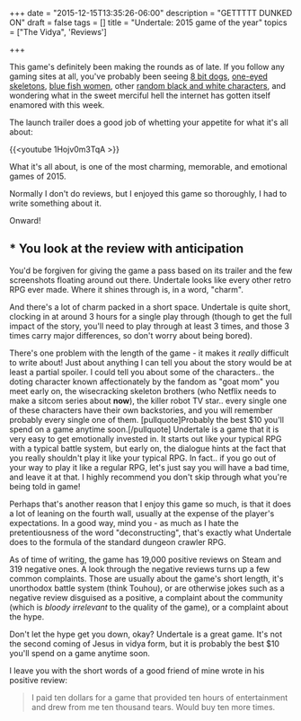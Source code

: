 +++
date = "2015-12-15T13:35:26-06:00"
description = "GETTTTT DUNKED ON"
draft = false
tags = []
title = "Undertale: 2015 game of the year"
topics = ["The Vidya", 'Reviews']

+++

This game's definitely been making the rounds as of late. If you follow any gaming sites at all, you've probably been seeing [8 bit dogs](http://i.imgur.com/oraH9kw.jpg), [one-eyed skeletons](http://41.media.tumblr.com/46a33492af24bd02250e40f037791fd2/tumblr_nw0e0v5cSR1r5tic9o6_1280.png), [blue fish women](http://41.media.tumblr.com/0300f641fc58088cad2caa29fdf87822/tumblr_nvkikq6PUd1tagw8xo1_1280.jpg), other [random black and white characters](https://gamedonut.files.wordpress.com/2015/09/xscreen2.png), and wondering what in the sweet merciful hell the internet has gotten itself enamored with this week.

The launch trailer does a good job of whetting your appetite for what it's all about:

{{<youtube 1Hojv0m3TqA >}}


What it's all about, is one of the most charming, memorable, and emotional games of 2015.

Normally I don't do reviews, but I enjoyed this game so thoroughly, I had to write something about it.

Onward!

## * You look at the review with anticipation

You'd be forgiven for giving the game a pass based on its trailer and the few screenshots floating around out there. Undertale looks like every other retro RPG ever made. Where it shines through is, in a word, "charm". 

And there's a lot of charm packed in a short space. Undertale is quite short, clocking in at around 3 hours for a single play through (though to get the full impact of the story, you'll need to play through at least 3 times, and those 3 times carry major differences, so don't worry about being bored).

There's one problem with the length of the game - it makes it *really* difficult to write about! Just about anything I can tell you about the story would be at least a partial spoiler. I could tell you about some of the characters.. the doting character known affectionately by the fandom as "goat mom" you meet early on, the wisecracking skeleton brothers (who Netflix needs to make a sitcom series about **now**), the killer robot TV star.. every single one of these characters have their own backstories, and you will remember probably every single one of them.
[pullquote]Probably the best $10 you'll spend on a game anytime soon.[/pullquote]
Undertale is a game that it is very easy to get emotionally invested in. It starts out like your typical RPG with a typical battle system, but early on, the dialogue hints at the fact that you really shouldn't play it like your typical RPG. In fact.. if you go out of your way to play it like a regular RPG, let's just say you will have a bad time, and leave it at that. I highly recommend you don't skip through what you're being told in game!

Perhaps that's another reason that I enjoy this game so much, is that it does a lot of leaning on the fourth wall, usually at the expense of the player's expectations. In a good way, mind you - as much as I hate the pretentiousness of the word "deconstructing", that's exactly what Undertale does to the formula of the standard dungeon crawler RPG.

As of time of writing, the game has 19,000 positive reviews on Steam and 319 negative ones. A look through the negative reviews turns up a few common complaints. Those are usually about the game's short length, it's unorthodox battle system (think Touhou), or are otherwise jokes such as a negative review disguised as a positive, a complaint about the community (which is *bloody irrelevant* to the quality of the game), or a complaint about the hype.

Don't let the hype get you down, okay? Undertale is a great game. It's not the second coming of Jesus in vidya form, but it is probably the best $10 you'll spend on a game anytime soon.

I leave you with the short words of a good friend of mine wrote in his positive review:

<blockquote>I paid ten dollars for a game that provided ten hours of entertainment and drew from me ten thousand tears. Would buy ten more times.</blockquote>

